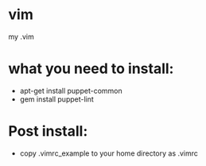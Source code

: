 vim
===

my .vim

# what you need to install:
* apt-get install puppet-common
* gem install puppet-lint


# Post install:
* copy .vimrc_example to your home directory as .vimrc
